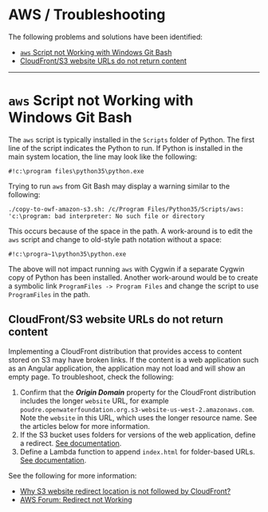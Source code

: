 # AWS / Troubleshooting

The following problems and solutions have been identified:

* [`aws` Script not Working with Windows Git Bash](#aws-script-not-working-with-windows-git-bash)
* [CloudFront/S3 website URLs do not return content](#cloudfronts3-website-urls-do-not-return-content)

-------

# `aws` Script not Working with Windows Git Bash ##

The `aws` script is typically installed in the `Scripts` folder of Python.
The first line of the script indicates the Python to run.
If Python is installed in the main system location, the line may look like the following:

```
#!c:\program files\python35\python.exe
```

Trying to run `aws` from Git Bash may display a warning similar to the following:

```
./copy-to-owf-amazon-s3.sh: /c/Program Files/Python35/Scripts/aws: 'c:\program: bad interpreter: No such file or directory
```

This occurs because of the space in the path.  A work-around is to edit the `aws` script and change to old-style path notation without a space:
```
#!c:\progra~1\python35\python.exe
```

The above will not impact running `aws` with Cygwin if a separate Cygwin copy of Python has been installed.
Another work-around would be to create a symbolic link `ProgramFiles -> Program Files` and change the script to use `ProgramFiles` in the path.

## CloudFront/S3 website URLs do not return content ##

Implementing a CloudFront distribution that provides access to content stored on S3 may have broken links.
If the content is a web application such as an Angular application, the application may not load and will show an empty page.
To troubleshoot, check the following:

1. Confirm that the ***Origin Domain*** property for the CloudFront distribution includes the longer `website` URL,
for example `poudre.openwaterfoundation.org.s3-website-us-west-2.amazonaws.com`.
Note the `website` in this URL, which uses the longer resource name.
See the articles below for more information.
2. If the S3 bucket uses folders for versions of the web application, define a redirect.  [See documentation](../website/s3/redirect.md).
3. Define a Lambda function to append `index.html` for folder-based URLs.  [See documentation](../website/cloudfront/append-index.md).

See the following for more information:

* [Why S3 website redirect location is not followed by CloudFront?](https://serverfault.com/questions/450940/why-s3-website-redirect-location-is-not-followed-by-cloudfront)
* [AWS Forum: Redirect not Working](https://forums.aws.amazon.com/message.jspa?messageID=907824)
